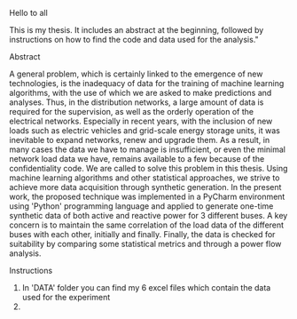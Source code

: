 Hello to all

This is my thesis. It includes an abstract at the beginning, followed by instructions on how to find the code and data used for the analysis."

Abstract

A general problem, which is certainly linked to the emergence of new technologies, is the inadequacy of data for the training of machine learning algorithms, with the use of which we are asked to make predictions and analyses. Thus, in the distribution networks, a large amount of data is required for the supervision, as well as the orderly operation of the electrical networks. Especially in recent years, with the inclusion of new loads such as electric vehicles and grid-scale energy storage units, it was inevitable to expand networks, renew and upgrade them. As a result, in many cases the data we have to manage is insufficient, or even the minimal network load data we have, remains available to a few because of the confidentiality code.
We are called to solve this problem in this thesis. Using machine learning algorithms and other statistical approaches, we strive to achieve more data acquisition through synthetic generation. In the present work, the proposed technique was implemented in a PyCharm environment using 'Python' programming language and applied to generate one-time synthetic data of both active and reactive power for 3 different buses. A key concern is to maintain the same correlation of the load data of the different buses with each other, initially and finally. Finally, the data is checked for suitability by comparing some statistical metrics and through a power flow analysis.

Instructions

1) In 'DATA' folder you can find my 6 excel files which contain the data used for the experiment
2) 
